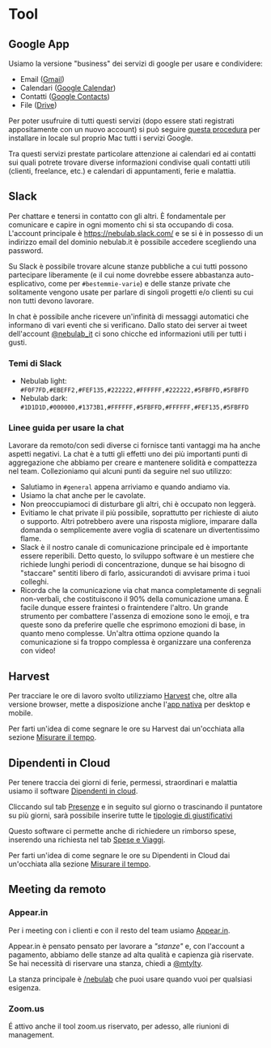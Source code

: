 # Tool

## Google App

Usiamo la versione "business" dei servizi di google per usare e condividere:

* Email ([Gmail](https://mail.google.com))
* Calendari ([Google Calendar](https://www.google.com/calendar/))
* Contatti ([Google Contacts](https://www.google.com/contacts/))
* File ([Drive](https://drive.google.com))

Per poter usufruire di tutti questi servizi (dopo essere stati registrati appositamente con un nuovo
account) si può seguire [questa procedura](http://support.apple.com/kb/PH14276) per installare in
locale sul proprio Mac tutti i servizi Google.

Tra questi servizi prestate particolare attenzione ai calendari ed ai contatti sui quali potrete trovare diverse
informazioni condivise quali contatti utili (clienti, freelance, etc.) e calendari di appuntamenti,
ferie e malattia.

## Slack

Per chattare e tenersi in contatto con gli altri. È fondamentale per comunicare e capire in ogni
momento chi si sta occupando di cosa. L'account principale è https://nebulab.slack.com/ e se si è in
possesso di un indirizzo email del dominio nebulab.it è possibile accedere scegliendo una password.

Su Slack è possibile trovare alcune stanze pubbliche a cui tutti possono partecipare liberamente (e
il cui nome dovrebbe essere abbastanza auto-esplicativo, come per `#bestemmie-varie`) e delle stanze
private che solitamente vengono usate per parlare di singoli progetti e/o clienti su cui non tutti
devono lavorare.

In chat è possibile anche ricevere un'infinità di messaggi automatici che informano di vari eventi
che si verificano. Dallo stato dei server ai tweet dell'account
[@nebulab_it](https://twitter.com/nebulab_it) ci sono chicche ed informazioni utili per tutti i
gusti.

### Temi di Slack

* Nebulab light: `#F0F7FD,#EBEFF2,#FEF135,#222222,#FFFFFF,#222222,#5FBFFD,#5FBFFD`
* Nebulab dark:  `#1D1D1D,#000000,#1373B1,#FFFFFF,#5FBFFD,#FFFFFF,#FEF135,#5FBFFD`

### Linee guida per usare la chat

Lavorare da remoto/con sedi diverse ci fornisce tanti vantaggi ma ha anche aspetti negativi. La chat
è a tutti gli effetti uno dei più importanti punti di aggregazione che abbiamo per creare e
mantenere solidità e compattezza nel team. Collezioniamo qui alcuni punti da seguire nel suo
utilizzo:

- Salutiamo in `#general` appena arriviamo e quando andiamo via.
- Usiamo la chat anche per le cavolate.
- Non preoccupiamoci di disturbare gli altri, chi è occupato non leggerà.
- Evitiamo le chat private il più possibile, soprattutto per richieste di aiuto o supporto. Altri
  potrebbero avere una risposta migliore, imparare dalla domanda o semplicemente avere voglia di
  scatenare un divertentissimo flame.
- Slack è il nostro canale di comunicazione principale ed è importante essere reperibili. Detto
  questo, lo sviluppo software è un mestiere che richiede lunghi periodi di concentrazione, dunque
  se hai bisogno di "staccare" sentiti libero di farlo, assicurandoti di avvisare prima i tuoi
  colleghi.
- Ricorda che la comunicazione via chat manca completamente di segnali non-verbali, che
  costituiscono il 90% della comunicazione umana. È facile dunque essere fraintesi o fraintendere
  l'altro. Un grande strumento per combattere l'assenza di emozione sono le emoji, e tra queste sono
  da preferire quelle che esprimono emozioni di base, in quanto meno complesse. Un'altra ottima
  opzione quando la comunicazione si fa troppo complessa è organizzare una conferenza con video!

## Harvest

Per tracciare le ore di lavoro svolto utilizziamo [Harvest](https://nebulab.harvestapp.com/) che,
oltre alla versione browser, mette a disposizione anche l'[app nativa](https://www.getharvest.com/apps)
per desktop e mobile.

Per farti un'idea di come segnare le ore su Harvest dai un'occhiata alla sezione
[Misurare il tempo](https://github.com/nebulab/playbook/blob/come-lavoriamo/consuntivazione.md).

## Dipendenti in Cloud

Per tenere traccia dei giorni di ferie, permessi, straordinari e malattia usiamo il software
[Dipendenti in cloud](https://secure.dipendentincloud.it/app/dashboard).

Cliccando sul tab [Presenze](https://secure.dipendentincloud.it/app/timesheet) e in seguito sul
giorno o trascinando il puntatore su più giorni, sarà possibile inserire tutte le [tipologie di
giustificativi](https://github.com/nebulab/playbook/blob/master/procedure/ferie-permessi-malattia.md)

Questo software ci permette anche di richiedere un rimborso spese, inserendo una richiesta nel tab
[Spese e Viaggi](https://secure.dipendentincloud.it/app/expenses).

Per farti un'idea di come segnare le ore su Dipendenti in Cloud dai un'occhiata alla sezione
[Misurare il tempo](https://github.com/nebulab/playbook/blob/come-lavoriamo/consuntivazione.md).

## Meeting da remoto

### Appear.in

Per i meeting con i clienti e con il resto del team usiamo [Appear.in](https://appear.in/).

Appear.in è pensato pensato per lavorare a _"stanze"_ e, con l'account a pagamento,
abbiamo delle stanze ad alta qualità e capienza già riservate. Se hai necessità di
riservare una stanza, chiedi a [@mtylty](https://github.com/mtylty).

La stanza principale è [/nebulab](https://appear.in/nebulab) che puoi usare quando vuoi
per qualsiasi esigenza.

### Zoom.us

É attivo anche il tool zoom.us riservato, per adesso, alle riunioni di management.
